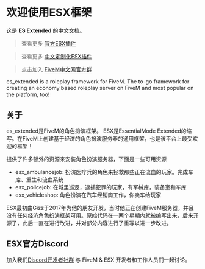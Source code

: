# 欢迎使用ESX框架

这是 **ES Extended** 的中文文档。

> 查看更多 [官方ESX插件](https://github.com/ESX-Org)

> 查看更多 [中文定制化ESX插件](https://github.com/ESX-CN)

> 点击加入 [FiveM中文网官方群](https://jq.qq.com/?_wv=1027&k=5aNA84M)

es_extended is a roleplay framework for FiveM. The to-go framework for creating an economy based roleplay server on FiveM and most popular on the platform, too!

## 关于

es_extended是FiveM的角色扮演框架。 ESX是EssentialMode Extended的缩写。在FiveM上创建基于经济的角色扮演服务器的通用框架，也是该平台上最受欢迎的框架！

提供了许多额外的资源来安装角色扮演服务器，下面是一些可用资源

- esx_ambulancejob: 扮演医疗兵的角色来拯救那些正在流血的玩家。完成车库、重生和流血系统
- esx_policejob: 在城里巡逻，逮捕犯罪的玩家，有军械库，装备室和车库
- esx_vehicleshop: 角色扮演在汽车经销商工作，你卖车给玩家

ESX最初由Gizz于2017年为他的朋友开发，当时他正在创建FiveM服务器，并且没有任何经济角色扮演框架可用。原始代码在一两个星期内就被编写出来，后来开源了，此后一直在进行改进，并对部分内容进行了重写以进一步改进。

## ESX官方Discord

加入我们[Discord开发者社群](https://discord.gg/MsWzPqE) 与 FiveM & ESX 开发者和工作人员们一起讨论。
